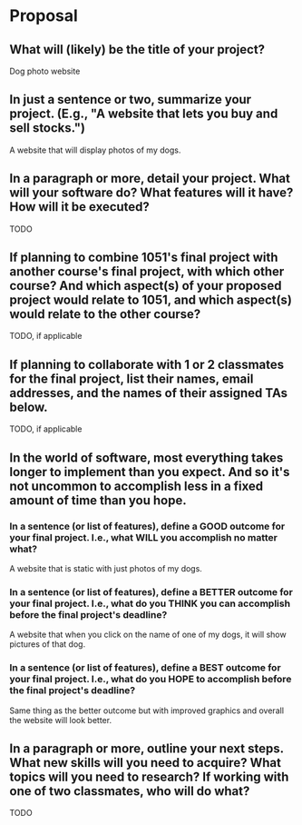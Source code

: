 # Proposal

## What will (likely) be the title of your project?

Dog photo website

## In just a sentence or two, summarize your project. (E.g., "A website that lets you buy and sell stocks.")

A website that will display photos of my dogs. 

## In a paragraph or more, detail your project. What will your software do? What features will it have? How will it be executed?

TODO

## If planning to combine 1051's final project with another course's final project, with which other course? And which aspect(s) of your proposed project would relate to 1051, and which aspect(s) would relate to the other course?

TODO, if applicable

## If planning to collaborate with 1 or 2 classmates for the final project, list their names, email addresses, and the names of their assigned TAs below.

TODO, if applicable

## In the world of software, most everything takes longer to implement than you expect. And so it's not uncommon to accomplish less in a fixed amount of time than you hope.

### In a sentence (or list of features), define a GOOD outcome for your final project. I.e., what WILL you accomplish no matter what?

A website that is static with just photos of my dogs.

### In a sentence (or list of features), define a BETTER outcome for your final project. I.e., what do you THINK you can accomplish before the final project's deadline?

A website that when you click on the name of one of my dogs, it will show pictures of that dog.

### In a sentence (or list of features), define a BEST outcome for your final project. I.e., what do you HOPE to accomplish before the final project's deadline?

Same thing as the better outcome but with improved graphics and overall the website will look better.

## In a paragraph or more, outline your next steps. What new skills will you need to acquire? What topics will you need to research? If working with one of two classmates, who will do what?

TODO
